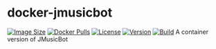 # docker-jmusicbot
[![Image Size](https://img.shields.io/docker/image-size/the0doctor/jmusicbot?sort=semver&style=for-the-badge)](https://hub.docker.com/layers/bas0korver/jmusicbot/latest/images/sha256-bafec6548786c0ea50fdd10f4b05224264fdbaf1951a4ae01c5dbbd3337696f2?context=explore)
[![Docker Pulls](https://img.shields.io/docker/pulls/bas0korver/jmusicbot?style=for-the-badge)](https://hub.docker.com/r/bas0korver/jmusicbot)
[![License](https://img.shields.io/github/license/Bas-Korver/docker-jmusicbot?style=for-the-badge)](https://github.com/Bas-Korver/docker-jmusicbot/blob/master/LICENSE)
[![Version](https://img.shields.io/docker/v/bas0korver/jmusicbot?sort=semver&style=for-the-badge)](https://hub.docker.com/layers/bas0korver/jmusicbot/latest/images/sha256-bafec6548786c0ea50fdd10f4b05224264fdbaf1951a4ae01c5dbbd3337696f2?context=explore)
[![Build](https://img.shields.io/github/workflow/status/Bas-Korver/docker-jmusicbot/Build%20Docker%20image%20latest%20version?style=for-the-badge)](https://github.com/Bas-Korver/docker-jmusicbot/actions/workflows/docker-build-image.yml)
A container version of JMusicBot

